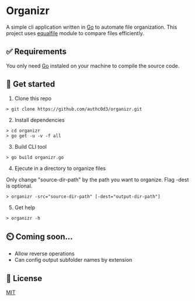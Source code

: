 # Organizr

A simple cli application written in [Go](https://golang.org/) to automate file organization.
This project uses [equalfile](https://github.com/udhos/equalfile) module to compare files efficiently.

## ✅ Requirements

You only need [Go](https://golang.org/) instaled on your machine to compile the source code.

## 🚀 Get started

1. Clone this repo

```
> git clone https://github.com/authc0d3/organizr.git
```

2. Install dependencies

```
> cd organizr
> go get -u -v -f all
```

3. Build CLI tool

```
> go build organizr.go
```

4. Ejecute in a directory to organize files

Only change "source-dir-path" by the path you want to organize. Flag -dest is optional.

```
> organizr -src="source-dir-path" [-dest="output-dir-path"]
```

5. Get help

```
> organizr -h
```

## ⏲️ Coming soon...

- Allow reverse operations
- Can config output subfolder names by extension

## :book: License

[MIT](https://opensource.org/licenses/MIT)
